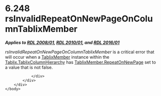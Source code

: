 <html dir="LTR" xmlns:mshelp="http://msdn.microsoft.com/mshelp" xmlns:ddue="http://ddue.schemas.microsoft.com/authoring/2003/5" xmlns:xlink="http://www.w3.org/1999/xlink" xmlns:tool="http://www.microsoft.com/tooltip">
    <head>
        <meta http-equiv="Content-Type" content="text/html; CHARSET=utf-8"></meta>
        <meta name="save" content="history"></meta>
        <title>6.248 rsInvalidRepeatOnNewPageOnColumnTablixMember</title>
        <xml>
            <mshelp:toctitle title="6.248 rsInvalidRepeatOnNewPageOnColumnTablixMember"></mshelp:toctitle>
            <mshelp:rltitle title="[MS-RDL]: rsInvalidRepeatOnNewPageOnColumnTablixMember"></mshelp:rltitle>
            <mshelp:keyword index="A" term="db4b42a4-c08d-412a-bbd1-bf5359b30c8f"></mshelp:keyword>
            <mshelp:attr name="DCSext.ContentType" value="open specification"></mshelp:attr>
            <mshelp:attr name="AssetID" value="db4b42a4-c08d-412a-bbd1-bf5359b30c8f"></mshelp:attr>
            <mshelp:attr name="TopicType" value="kbRef"></mshelp:attr>
            <mshelp:attr name="DCSext.Title" value="[MS-RDL]: rsInvalidRepeatOnNewPageOnColumnTablixMember" />
        </xml>
    </head>
    <body>
        <div id="header">
            <h1 class="heading">6.248 rsInvalidRepeatOnNewPageOnColumnTablixMember</h1>
        </div>
        <div id="mainSection">
            <div id="mainBody">
                <div id="allHistory" class="saveHistory"></div>
                <div id="sectionSection0" class="section" name="collapseableSection">
                    

<p><b><i>Applies to </i></b><a href="1e855f94-4617-47e4-b89e-0856c6cb420f.htm"><b><i>RDL 2008/01</i></b></a><b><i>,
</i></b><a href="3428e690-a348-4ec7-8a6a-8efb42d2cdee.htm"><b><i>RDL 2010/01</i></b></a><b><i>,
and </i></b><a href="52ce3983-2bfc-4e72-9359-42aaf5fe4509.htm"><b><i>RDL 2016/01</i></b></a></p>

<p><i>rsInvalidRepeatOnNewPageOnColumnTablixMember</i> is a
critical error that will occur when a <a href="1d8a9691-b173-4e24-9ea9-1f486bc824fd.htm">TablixMember</a> instance
within the <a href="cec79793-0ca9-47b9-b2f0-465fb01fd808.htm">Tablix.TablixColumnHierarchy</a>
has <a href="7a8100e3-be10-4036-9bbe-5a72682bfc00.htm">TablixMember.RepeatOnNewPage</a>
set to a value that is not false.</p>


                </div>
            </div>
        </div>
    </body>
</html>